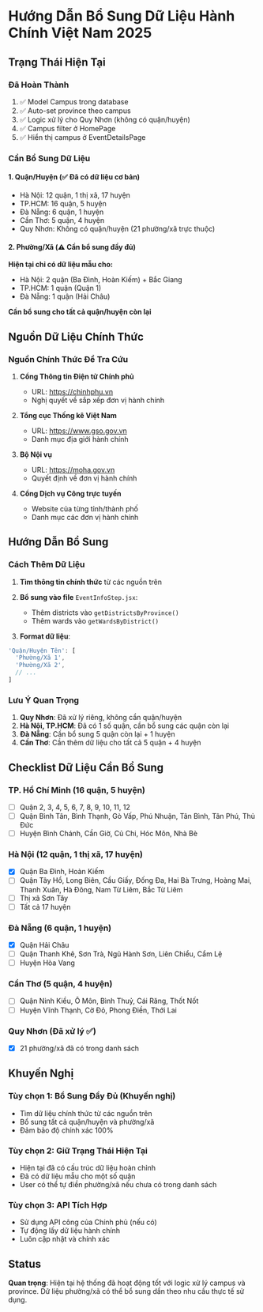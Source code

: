# Hướng Dẫn Bổ Sung Dữ Liệu Hành Chính Việt Nam 2025

## Trạng Thái Hiện Tại

### Đã Hoàn Thành
1. ✅ Model Campus trong database
2. ✅ Auto-set province theo campus  
3. ✅ Logic xử lý cho Quy Nhơn (không có quận/huyện)
4. ✅ Campus filter ở HomePage
5. ✅ Hiển thị campus ở EventDetailsPage

### Cần Bổ Sung Dữ Liệu

#### 1. Quận/Huyện (✅ Đã có dữ liệu cơ bản)
- Hà Nội: 12 quận, 1 thị xã, 17 huyện
- TP.HCM: 16 quận, 5 huyện  
- Đà Nẵng: 6 quận, 1 huyện
- Cần Thơ: 5 quận, 4 huyện
- Quy Nhơn: Không có quận/huyện (21 phường/xã trực thuộc)

#### 2. Phường/Xã (⚠️ Cần bổ sung đầy đủ)

**Hiện tại chỉ có dữ liệu mẫu cho:**
- Hà Nội: 2 quận (Ba Đình, Hoàn Kiếm) + Bắc Giang
- TP.HCM: 1 quận (Quận 1)
- Đà Nẵng: 1 quận (Hải Châu)

**Cần bổ sung cho tất cả quận/huyện còn lại**

## Nguồn Dữ Liệu Chính Thức

### Nguồn Chính Thức Để Tra Cứu

1. **Cổng Thông tin Điện tử Chính phủ**
   - URL: https://chinhphu.vn
   - Nghị quyết về sắp xếp đơn vị hành chính

2. **Tổng cục Thống kê Việt Nam**
   - URL: https://www.gso.gov.vn
   - Danh mục địa giới hành chính

3. **Bộ Nội vụ**
   - URL: https://moha.gov.vn
   - Quyết định về đơn vị hành chính

4. **Cổng Dịch vụ Công trực tuyến**
   - Website của từng tỉnh/thành phố
   - Danh mục các đơn vị hành chính

## Hướng Dẫn Bổ Sung

### Cách Thêm Dữ Liệu

1. **Tìm thông tin chính thức** từ các nguồn trên
2. **Bổ sung vào file** `EventInfoStep.jsx`:
   - Thêm districts vào `getDistrictsByProvince()`
   - Thêm wards vào `getWardsByDistrict()`

3. **Format dữ liệu**:
```javascript
'Quận/Huyện Tên': [
  'Phường/Xã 1',
  'Phường/Xã 2',
  // ...
]
```

### Lưu Ý Quan Trọng

1. **Quy Nhơn**: Đã xử lý riêng, không cần quận/huyện
2. **Hà Nội, TP.HCM**: Đã có 1 số quận, cần bổ sung các quận còn lại
3. **Đà Nẵng**: Cần bổ sung 5 quận còn lại + 1 huyện
4. **Cần Thơ**: Cần thêm dữ liệu cho tất cả 5 quận + 4 huyện

## Checklist Dữ Liệu Cần Bổ Sung

### TP. Hồ Chí Minh (16 quận, 5 huyện)
- [ ] Quận 2, 3, 4, 5, 6, 7, 8, 9, 10, 11, 12
- [ ] Quận Bình Tân, Bình Thạnh, Gò Vấp, Phú Nhuận, Tân Bình, Tân Phú, Thủ Đức
- [ ] Huyện Bình Chánh, Cần Giờ, Củ Chi, Hóc Môn, Nhà Bè

### Hà Nội (12 quận, 1 thị xã, 17 huyện)
- [x] Quận Ba Đình, Hoàn Kiếm
- [ ] Quận Tây Hồ, Long Biên, Cầu Giấy, Đống Đa, Hai Bà Trưng, Hoàng Mai, Thanh Xuân, Hà Đông, Nam Từ Liêm, Bắc Từ Liêm
- [ ] Thị xã Sơn Tây
- [ ] Tất cả 17 huyện

### Đà Nẵng (6 quận, 1 huyện)
- [x] Quận Hải Châu
- [ ] Quận Thanh Khê, Sơn Trà, Ngũ Hành Sơn, Liên Chiểu, Cẩm Lệ
- [ ] Huyện Hòa Vang

### Cần Thơ (5 quận, 4 huyện)
- [ ] Quận Ninh Kiều, Ô Môn, Bình Thuỷ, Cái Răng, Thốt Nốt
- [ ] Huyện Vĩnh Thạnh, Cờ Đỏ, Phong Điền, Thới Lai

### Quy Nhơn (Đã xử lý ✅)
- [x] 21 phường/xã đã có trong danh sách

## Khuyến Nghị

### Tùy chọn 1: Bổ Sung Đầy Đủ (Khuyến nghị)
- Tìm dữ liệu chính thức từ các nguồn trên
- Bổ sung tất cả quận/huyện và phường/xã
- Đảm bảo độ chính xác 100%

### Tùy chọn 2: Giữ Trạng Thái Hiện Tại
- Hiện tại đã có cấu trúc dữ liệu hoàn chỉnh
- Đã có dữ liệu mẫu cho một số quận
- User có thể tự điền phường/xã nếu chưa có trong danh sách

### Tùy chọn 3: API Tích Hợp
- Sử dụng API công của Chính phủ (nếu có)
- Tự động lấy dữ liệu hành chính
- Luôn cập nhật và chính xác

## Status

**Quan trọng**: Hiện tại hệ thống đã hoạt động tốt với logic xử lý campus và province. Dữ liệu phường/xã có thể bổ sung dần theo nhu cầu thực tế sử dụng.

